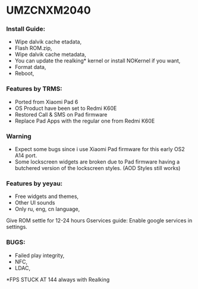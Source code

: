 # UMZCNXM2040
### Install Guide:

- Wipe dalvik cache etadata,
- Flash ROM.zip,
- Wipe dalvik cache metadata,
- You can update the realking* kernel or install NOKernel if you want,
- Format data,
- Reboot,

### Features by TRMS: 

- Ported from Xiaomi Pad 6
- OS Product have been set to Redmi K60E
- Restored Call & SMS on Pad firmware
- Replace Pad Apps with the regular one from Redmi K60E

### Warning
- Expect some bugs since i use Xiaomi Pad firmware for this early OS2 A14 port.
- Some lockscreen widgets are broken due to Pad firmware having a butchered version of the lockscreen styles. (AOD Styles still works)

### Features by yeyau: 

- Free widgets and themes,
- Other UI sounds
- Only ru, eng, cn language,

Give ROM settle for 12-24 hours
Gservices guide: Enable google services in settings.

### BUGS:
- Failed play integrity,
- NFC,
- LDAC,

*FPS STUCK AT 144 always with Realking
